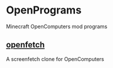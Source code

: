 # OpenPrograms
Minecraft OpenComputers mod programs
## [openfetch](https://github.com/skielred/OpenPrograms/blob/master/usr/bin/openfetch.lua)
A screenfetch clone for OpenComputers
